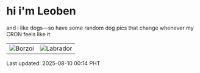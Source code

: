 # hi i'm Leoben

and i like dogs—so have some random dog pics that change whenever my CRON feels like it

|  |  |
|--------|----------|
| ![Borzoi](https://random-dog-vercel.vercel.app/api/random-borzoi?v=1754756093) | ![Labrador](https://random-dog-vercel.vercel.app/api/random-labrador?v=1754756093) |

Last updated: 2025-08-10 00:14 PHT
